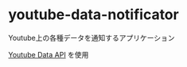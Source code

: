 # youtube-data-notificator
Youtube上の各種データを通知するアプリケーション

[Youtube Data API](https://developers.google.com/youtube/v3/getting-started?hl=ja) を使用
